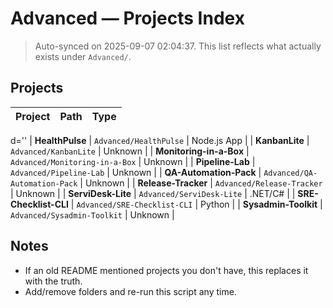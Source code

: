 # Advanced — Projects Index

> Auto-synced on 2025-09-07 02:04:37. This list reflects what actually exists under `Advanced/`.

## Projects

| Project | Path | Type |
|---|---|---|
d=''
| **HealthPulse** | `Advanced/HealthPulse` | Node.js App |
| **KanbanLite** | `Advanced/KanbanLite` | Unknown |
| **Monitoring-in-a-Box** | `Advanced/Monitoring-in-a-Box` | Unknown |
| **Pipeline-Lab** | `Advanced/Pipeline-Lab` | Unknown |
| **QA-Automation-Pack** | `Advanced/QA-Automation-Pack` | Unknown |
| **Release-Tracker** | `Advanced/Release-Tracker` | Unknown |
| **ServiDesk-Lite** | `Advanced/ServiDesk-Lite` | .NET/C# |
| **SRE-Checklist-CLI** | `Advanced/SRE-Checklist-CLI` | Python |
| **Sysadmin-Toolkit** | `Advanced/Sysadmin-Toolkit` | Unknown |

## Notes
- If an old README mentioned projects you don't have, this replaces it with the truth.
- Add/remove folders and re-run this script any time.
